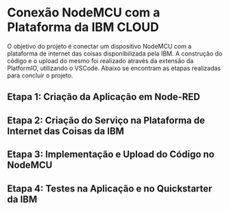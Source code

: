 # Conexão NodeMCU com a Plataforma da IBM CLOUD

O objetivo do projeto é conectar um dispositivo NodeMCU com a plataforma de internet das coisas disponibilizada pela IBM. A construção do código e o upload do mesmo foi realizado através da extensão da PlatformIO, utilizando o VSCode. Abaixo se encontram as etapas realizadas para concluir o projeto.

## Etapa 1: Criação da Aplicação em Node-RED
## Etapa 2: Criação do Serviço na Plataforma de Internet das Coisas da IBM
## Etapa 3: Implementação e Upload do Código no NodeMCU
## Etapa 4: Testes na Aplicação e no Quickstarter da IBM